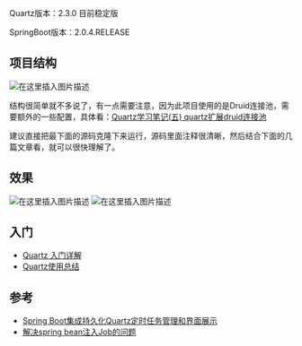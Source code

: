 Quartz版本：2.3.0 目前稳定版

SpringBoot版本：2.0.4.RELEASE
## 项目结构
![在这里插入图片描述](https://img-blog.csdnimg.cn/20190524235426118.png?x-oss-process=image/watermark,type_ZmFuZ3poZW5naGVpdGk,shadow_10,text_aHR0cHM6Ly9ibG9nLmNzZG4ubmV0L3FxXzM0ODQ1Mzk0,size_16,color_FFFFFF,t_70)

结构很简单就不多说了，有一点需要注意，因为此项目使用的是Druid连接池，需要额外的一些配置，具体看：[Quartz学习笔记(五) quartz扩展druid连接池](https://www.cnblogs.com/zouhao510/p/5313600.html)

建议直接把最下面的源码克隆下来运行，源码里面注释很清晰，然后结合下面的几篇文章看，就可以很快理解了。

## 效果

![在这里插入图片描述](https://img-blog.csdnimg.cn/20190524234739300.png?x-oss-process=image/watermark,type_ZmFuZ3poZW5naGVpdGk,shadow_10,text_aHR0cHM6Ly9ibG9nLmNzZG4ubmV0L3FxXzM0ODQ1Mzk0,size_16,color_FFFFFF,t_70)
![在这里插入图片描述](https://img-blog.csdnimg.cn/20190524234748207.png?x-oss-process=image/watermark,type_ZmFuZ3poZW5naGVpdGk,shadow_10,text_aHR0cHM6Ly9ibG9nLmNzZG4ubmV0L3FxXzM0ODQ1Mzk0,size_16,color_FFFFFF,t_70)
## 入门
- [Quartz 入门详解](http://www.importnew.com/22890.html)
- [Quartz使用总结](https://www.cnblogs.com/drift-ice/p/3817269.html)

## 参考
- [Spring Boot集成持久化Quartz定时任务管理和界面展示](https://www.cnblogs.com/dekevin/p/8716596.html)
- [解决spring bean注入Job的问题](https://www.imooc.com/article/25585)